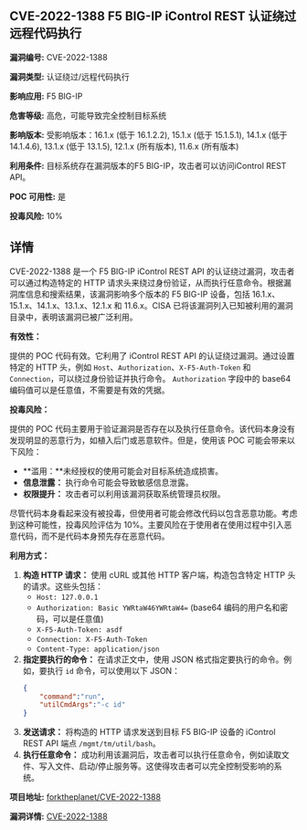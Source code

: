 ## CVE-2022-1388 F5 BIG-IP iControl REST 认证绕过远程代码执行

**漏洞编号:** CVE-2022-1388

**漏洞类型:** 认证绕过/远程代码执行

**影响应用:** F5 BIG-IP

**危害等级:** 高危，可能导致完全控制目标系统

**影响版本:** 受影响版本：16.1.x (低于 16.1.2.2), 15.1.x (低于 15.1.5.1), 14.1.x (低于 14.1.4.6), 13.1.x (低于 13.1.5), 12.1.x (所有版本), 11.6.x (所有版本)

**利用条件:** 目标系统存在漏洞版本的F5 BIG-IP，攻击者可以访问iControl REST API。

**POC 可用性:** 是

**投毒风险:** 10%

## 详情

CVE-2022-1388 是一个 F5 BIG-IP iControl REST API 的认证绕过漏洞，攻击者可以通过构造特定的 HTTP 请求头来绕过身份验证，从而执行任意命令。根据漏洞库信息和搜索结果，该漏洞影响多个版本的 F5 BIG-IP 设备，包括 16.1.x、15.1.x、14.1.x、13.1.x、12.1.x 和 11.6.x。CISA 已将该漏洞列入已知被利用的漏洞目录中，表明该漏洞已被广泛利用。

**有效性：**

提供的 POC 代码有效。它利用了 iControl REST API 的认证绕过漏洞。通过设置特定的 HTTP 头，例如 `Host`、`Authorization`、`X-F5-Auth-Token` 和 `Connection`，可以绕过身份验证并执行命令。 `Authorization` 字段中的 base64 编码值可以是任意值，不需要是有效的凭据。

**投毒风险：**

提供的 POC 代码主要用于验证漏洞是否存在以及执行任意命令。该代码本身没有发现明显的恶意行为，如植入后门或恶意软件。但是，使用该 POC 可能会带来以下风险：

*   **滥用：**未经授权的使用可能会对目标系统造成损害。
*   **信息泄露：** 执行命令可能会导致敏感信息泄露。
*   **权限提升：** 攻击者可以利用该漏洞获取系统管理员权限。

尽管代码本身看起来没有被投毒，但使用者可能会修改代码以包含恶意功能。考虑到这种可能性，投毒风险评估为 10%。主要风险在于使用者在使用过程中引入恶意代码，而不是代码本身预先存在恶意代码。

**利用方式：**

1.  **构造 HTTP 请求：** 使用 cURL 或其他 HTTP 客户端，构造包含特定 HTTP 头的请求。这些头包括：
    *   `Host: 127.0.0.1`
    *   `Authorization: Basic YWRtaW46YWRtaW4=` (base64 编码的用户名和密码，可以是任意值)
    *   `X-F5-Auth-Token: asdf`
    *   `Connection: X-F5-Auth-Token`
    *   `Content-Type: application/json`
2.  **指定要执行的命令：** 在请求正文中，使用 JSON 格式指定要执行的命令。例如，要执行 `id` 命令，可以使用以下 JSON：
    ```json
    {
        "command":"run",
        "utilCmdArgs":"-c id"
    }
    ```
3.  **发送请求：** 将构造的 HTTP 请求发送到目标 F5 BIG-IP 设备的 iControl REST API 端点 `/mgmt/tm/util/bash`。
4.  **执行任意命令：** 成功利用该漏洞后，攻击者可以执行任意命令，例如读取文件、写入文件、启动/停止服务等。这使得攻击者可以完全控制受影响的系统。

**项目地址:** [forktheplanet/CVE-2022-1388](https://github.com/forktheplanet/CVE-2022-1388)

**漏洞详情:** [CVE-2022-1388](https://nvd.nist.gov/vuln/detail/CVE-2022-1388)